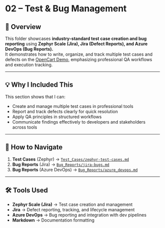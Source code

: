 # 02 – Test & Bug Management  

## 📌 Overview  
This folder showcases **industry-standard test case creation and bug reporting** using **Zephyr Scale (Jira), Jira (Defect Reports), and Azure DevOps (Bug Reports).**  
It demonstrates how to write, organize, and track multiple test cases and defects on the [OpenCart Demo](https://demo.opencart.com/), emphasizing professional QA workflows and execution tracking.  

---  

## 💡 Why I Included This  
This section shows that I can:  
- Create and manage multiple test cases in professional tools  
- Report and track defects clearly for quick resolution  
- Apply QA principles in structured workflows  
- Communicate findings effectively to developers and stakeholders across tools  

---  

## 📌 How to Navigate  

1. **Test Cases** (Zephyr) → [`Test_Cases/zephyr-test-cases.md`](./Test_Cases/zephyr-test-cases.md)  
2. **Bug Reports** (Jira) → [`Bug_Reports/jira-bugs.md`](./Bug_Reports/jira-bugs.md)  
3. **Bug Reports** (Azure DevOps) → [`Bug_Reports/azure_devops.md`](./Bug_Reports/azure_devops.md)  

---

## 🛠 Tools Used  
- **Zephyr Scale (Jira)** → Test case creation and management  
- **Jira** → Defect reporting, tracking, and lifecycle management  
- **Azure DevOps** → Bug reporting and integration with dev pipelines  
- **Markdown** → Documentation formatting  
